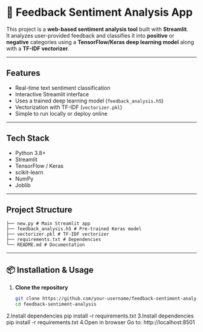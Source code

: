 # 📝 Feedback Sentiment Analysis App  

This project is a **web-based sentiment analysis tool** built with **Streamlit**.  
It analyzes user-provided feedback and classifies it into **positive** or **negative** categories using a **TensorFlow/Keras deep learning model** along with a **TF-IDF vectorizer**.  

---

##  Features  
-  Real-time text sentiment classification  
-  Interactive Streamlit interface  
-  Uses a trained deep learning model (`feedback_analysis.h5`)  
-  Vectorization with TF-IDF (`vectorizer.pkl`)  
-  Simple to run locally or deploy online  

---

##  Tech Stack  
- Python 3.8+  
- Streamlit  
- TensorFlow / Keras  
- scikit-learn  
- NumPy  
- Joblib  

---

##  Project Structure  
    ├── new.py # Main Streamlit app
    ├── feedback_analysis.h5 # Pre-trained Keras model
    ├── vectorizer.pkl # TF-IDF vectorizer
    ├── requirements.txt # Dependencies
    └── README.md # Documentation

---

## 📦 Installation & Usage  

1. **Clone the repository**  
   ```bash
   git clone https://github.com/your-username/feedback-sentiment-analysis.git
   cd feedback-sentiment-analysis
2.Install dependencies
  pip install -r requirements.txt
3.Install dependencies
  pip install -r requirements.txt
4.Open in browser
  Go to: http://localhost:8501

